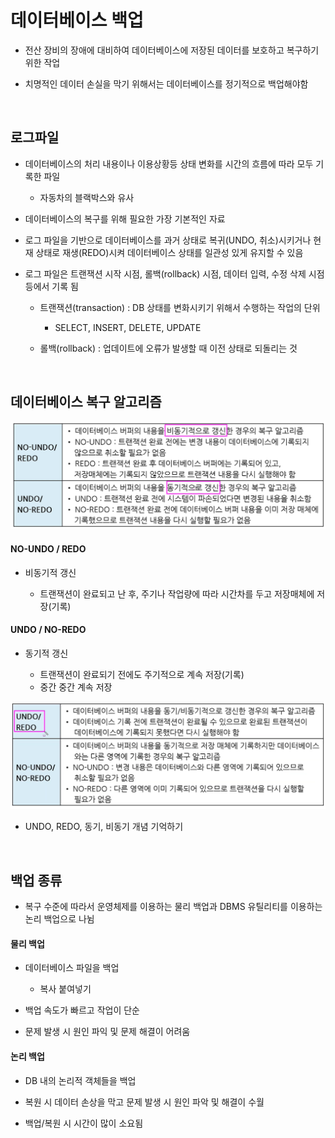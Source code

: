 # 데이터베이스 백업

* 전산 장비의 장애에 대비하여 데이터베이스에 저장된 데이터를 보호하고 복구하기 위한 작업

* 치명적인 데이터 손실을 막기 위해서는 데이터베이스를 정기적으로 백업해야함

<br/>

## 로그파일

* 데이터베이스의 처리 내용이나 이용상황등 상태 변화를 시간의 흐름에 따라 모두 기록한 파일
  
  * 자동차의 블랙박스와 유사

* 데이터베이스의 복구를 위해 필요한 가장 기본적인 자료

* 로그 파일을 기반으로 데이터베이스를 과거 상태로 복귀(UNDO, 취소)시키거나 현재 상태로 재생(REDO)시켜 데이터베이스 상태를 일관성 있게 유지할 수 있음

* 로그 파일은 트랜잭션 시작 시점, 롤백(rollback) 시점, 데이터 입력, 수정 삭제 시점 등에서 기록 됨
  
  * 트랜잭션(transaction) : DB 상태를 변화시키기 위해서 수행하는 작업의 단위
    
    * SELECT, INSERT, DELETE, UPDATE
  
  * 롤백(rollback) : 업데이트에 오류가 발생할 때 이전 상태로 되돌리는 것

<br/>

## 데이터베이스 복구 알고리즘

![](56_데이터베이스-백업.assets/2022-07-18-22-40-49-image.png)

#### NO-UNDO / REDO

* 비동기적 갱신
  
  * 트랜잭션이 완료되고 난 후, 주기나 작업량에 따라 시간차를 두고 저장매체에 저장(기록)

#### UNDO / NO-REDO

* 동기적 갱신
  
  * 트랜잭션이 완료되기 전에도 주기적으로 계속 저장(기록)
  * 중간 중간 계속 저장

![](56_데이터베이스-백업.assets/2022-07-18-22-52-22-image.png)

* UNDO, REDO, 동기, 비동기 개념 기억하기

<br/>

## 백업 종류

* 복구 수준에 따라서 운영체제를 이용하는 물리 백업과 DBMS 유틸리티를 이용하는 논리 백업으로 나뉨

#### 물리 백업

* 데이터베이스 파일을 백업
  
  * 복사 붙여넣기

* 백업 속도가 빠르고 작업이 단순

* 문제 발생 시 원인 파익 및 문제 해결이 어려움

#### 논리 백업

* DB 내의 논리적 객체들을 백업

* 복원 시 데이터 손상을 막고 문제 발생 시 원인 파악 및 해결이 수월

* 백업/복원 시 시간이 많이 소요됨
